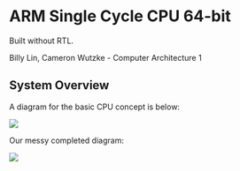 # ARM Single Cycle CPU 64-bit

Built without RTL.
 
Billy Lin, Cameron Wutzke - Computer Architecture 1

## System Overview
A diagram for the basic CPU concept is below:
<p align="left">
  <img src="https://https://github.com/billylin14/EE469_Labs/tree/master/Lab3/Basic_CPU_Diagram title="Basic CPU Diagram">
</p>

Our messy completed diagram:
<p align="left">
  <img src="https://https://github.com/billylin14/EE469_Labs/tree/master/Lab3/Final_CPU_Diagram title="Basic CPU Diagram">
</p>
